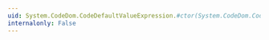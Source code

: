 ```yaml
---
uid: System.CodeDom.CodeDefaultValueExpression.#ctor(System.CodeDom.CodeTypeReference)
internalonly: False
---
```

